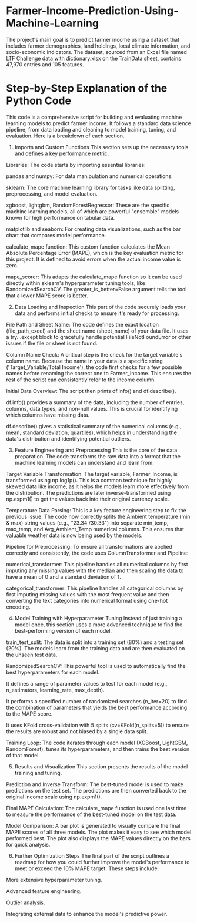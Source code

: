 # Farmer-Income-Prediction-Using-Machine-Learning
The project's main goal is to predict farmer income using a dataset that includes farmer demographics, land holdings, local climate information, and socio-economic indicators. The dataset, sourced from an Excel file named LTF Challenge data with dictionary.xlsx on the TrainData sheet, contains 47,970 entries and 105 features. 

# Step-by-Step Explanation of the Python Code
This code is a comprehensive script for building and evaluating machine learning models to predict farmer income. It follows a standard data science pipeline, from data loading and cleaning to model training, tuning, and evaluation. Here is a breakdown of each section.

1. Imports and Custom Functions
This section sets up the necessary tools and defines a key performance metric.

Libraries: The code starts by importing essential libraries:

pandas and numpy: For data manipulation and numerical operations.

sklearn: The core machine learning library for tasks like data splitting, preprocessing, and model evaluation.

xgboost, lightgbm, RandomForestRegressor: These are the specific machine learning models, all of which are powerful "ensemble" models known for high performance on tabular data.

matplotlib and seaborn: For creating data visualizations, such as the bar chart that compares model performance.

calculate_mape function: This custom function calculates the Mean Absolute Percentage Error (MAPE), which is the key evaluation metric for this project. It is defined to avoid errors when the actual income value is zero.

mape_scorer: This adapts the calculate_mape function so it can be used directly within sklearn's hyperparameter tuning tools, like RandomizedSearchCV. The greater_is_better=False argument tells the tool that a lower MAPE score is better.

2. Data Loading and Inspection
This part of the code securely loads your data and performs initial checks to ensure it's ready for processing.

File Path and Sheet Name: The code defines the exact location (file_path_excel) and the sheet name (sheet_name) of your data file. It uses a try...except block to gracefully handle potential FileNotFoundError or other issues if the file or sheet is not found.

Column Name Check: A critical step is the check for the target variable's column name. Because the name in your data is a specific string ('Target_Variable/Total Income'), the code first checks for a few possible names before renaming the correct one to Farmer_Income. This ensures the rest of the script can consistently refer to the income column.

Initial Data Overview: The script then prints df.info() and df.describe().

df.info() provides a summary of the data, including the number of entries, columns, data types, and non-null values. This is crucial for identifying which columns have missing data.

df.describe() gives a statistical summary of the numerical columns (e.g., mean, standard deviation, quartiles), which helps in understanding the data's distribution and identifying potential outliers.

3. Feature Engineering and Preprocessing
This is the core of the data preparation. The code transforms the raw data into a format that the machine learning models can understand and learn from.

Target Variable Transformation: The target variable, Farmer_Income, is transformed using np.log1p(). This is a common technique for highly skewed data like income, as it helps the models learn more effectively from the distribution. The predictions are later inverse-transformed using np.expm1() to get the values back into their original currency scale.

Temperature Data Parsing: This is a key feature engineering step to fix the previous issue. The code now correctly splits the Ambient temperature (min & max) string values (e.g., "23.34 /30.33") into separate min_temp, max_temp, and Avg_Ambient_Temp numerical columns. This ensures that valuable weather data is now being used by the models.

Pipeline for Preprocessing: To ensure all transformations are applied correctly and consistently, the code uses ColumnTransformer and Pipeline:

numerical_transformer: This pipeline handles all numerical columns by first imputing any missing values with the median and then scaling the data to have a mean of 0 and a standard deviation of 1.

categorical_transformer: This pipeline handles all categorical columns by first imputing missing values with the most frequent value and then converting the text categories into numerical format using one-hot encoding.

4. Model Training with Hyperparameter Tuning
Instead of just training a model once, this section uses a more advanced technique to find the best-performing version of each model.

train_test_split: The data is split into a training set (80%) and a testing set (20%). The models learn from the training data and are then evaluated on the unseen test data.

RandomizedSearchCV: This powerful tool is used to automatically find the best hyperparameters for each model.

It defines a range of parameter values to test for each model (e.g., n_estimators, learning_rate, max_depth).

It performs a specified number of randomized searches (n_iter=20) to find the combination of parameters that yields the best performance according to the MAPE score.

It uses KFold cross-validation with 5 splits (cv=KFold(n_splits=5)) to ensure the results are robust and not biased by a single data split.

Training Loop: The code iterates through each model (XGBoost, LightGBM, RandomForest), tunes its hyperparameters, and then trains the best version of that model.

5. Results and Visualization
This section presents the results of the model training and tuning.

Prediction and Inverse Transform: The best-tuned model is used to make predictions on the test set. The predictions are then converted back to the original income scale using np.expm1().

Final MAPE Calculation: The calculate_mape function is used one last time to measure the performance of the best-tuned model on the test data.

Model Comparison: A bar plot is generated to visually compare the final MAPE scores of all three models. The plot makes it easy to see which model performed best. The plot also displays the MAPE values directly on the bars for quick analysis.

6. Further Optimization Steps
The final part of the script outlines a roadmap for how you could further improve the model's performance to meet or exceed the 10% MAPE target. These steps include:

More extensive hyperparameter tuning.

Advanced feature engineering.

Outlier analysis.

Integrating external data to enhance the model's predictive power.
